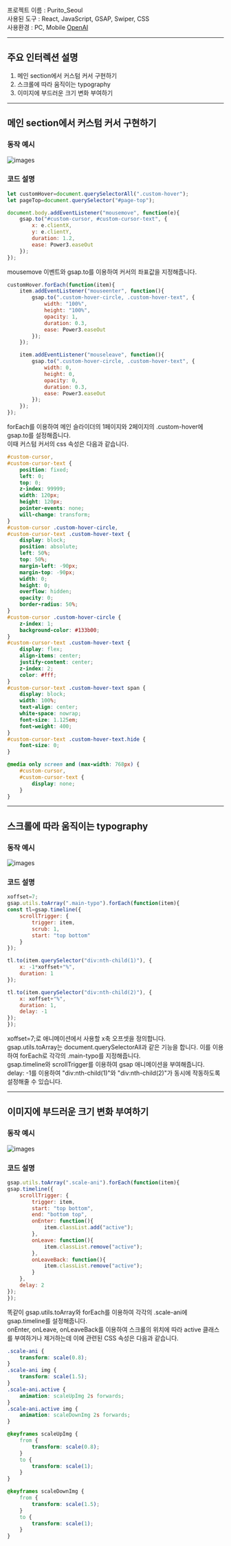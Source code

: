 프로젝트 이름 : Purito_Seoul <br />
사용된 도구 : React, JavaScript, GSAP, Swiper, CSS <br />
사용환경 : PC, Mobile
[OpenAI](https://project1-dusky-omega.vercel.app/)

***

## 주요 인터렉션 설명

1. 메인 section에서 커스텀 커서 구현하기
2. 스크롤에 따라 움직이는 typography 
3. 이미지에 부드러운 크기 변화 부여하기

***

## 메인 section에서 커스텀 커서 구현하기

### 동작 예시
![images](https://github.com/kkii0801/Readme_files/blob/main/images_1/main_section_custom_cursor_GIF.gif?raw=true)

### 코드 설명
``` JavaScript
let customHover=document.querySelectorAll(".custom-hover");
let pageTop=document.querySelector("#page-top");

document.body.addEventListener("mousemove", function(e){
	gsap.to("#custom-cursor, #custom-cursor-text", {
		x: e.clientX,
		y: e.clientY,
		duration: 1.2,
		ease: Power3.easeOut
	});
});
```
mousemove 이벤트와 gsap.to를 이용하여 커서의 좌표값을 지정해줍니다.
``` JavaScript
customHover.forEach(function(item){
	item.addEventListener("mouseenter", function(){
		gsap.to(".custom-hover-circle, .custom-hover-text", {
			width: "100%",
			height: "100%",
			opacity: 1,
			duration: 0.3,
			ease: Power3.easeOut
		});
	});

	item.addEventListener("mouseleave", function(){
		gsap.to(".custom-hover-circle, .custom-hover-text", {
			width: 0,
			height: 0,
			opacity: 0,
			duration: 0.3,
			ease: Power3.easeOut
		});
	});
});
```
forEach를 이용하여 메인 슬라이더의 1페이지와 2페이지의 .custom-hover에 gsap.to를 설정해줍니다. <br />
이때 커스텀 커서의 css 속성은 다음과 같습니다.
``` CSS
#custom-cursor,
#custom-cursor-text {
	position: fixed;
	left: 0;
	top: 0;
	z-index: 99999;
	width: 120px;
	height: 120px;
	pointer-events: none;
	will-change: transform;
}
#custom-cursor .custom-hover-circle,
#custom-cursor-text .custom-hover-text {
	display: block;
	position: absolute;
	left: 50%;
	top: 50%;
	margin-left: -90px;
	margin-top: -90px;
	width: 0;
	height: 0;
	overflow: hidden;
	opacity: 0;
	border-radius: 50%;
}
#custom-cursor .custom-hover-circle {
	z-index: 1;
	background-color: #133b00;
}
#custom-cursor-text .custom-hover-text {
	display: flex;
	align-items: center;
	justify-content: center;
	z-index: 2;
	color: #fff;
}
#custom-cursor-text .custom-hover-text span {
	display: block;
	width: 100%;
	text-align: center;
	white-space: nowrap;
	font-size: 1.125em;
	font-weight: 400;
}
#custom-cursor-text .custom-hover-text.hide {
	font-size: 0;
}

@media only screen and (max-width: 768px) {
	#custom-cursor,
	#custom-cursor-text {
		display: none;
	}
}
```

***

## 스크롤에 따라 움직이는 typography

### 동작 예시
![images](https://github.com/kkii0801/Readme_files/blob/main/images_1/typotext_GIF.gif?raw=true)

### 코드 설명
``` JavaScript
xoffset=7;
gsap.utils.toArray(".main-typo").forEach(function(item){
const tl=gsap.timeline({
	scrollTrigger: {
		trigger: item,
		scrub: 1,
		start: "top bottom"
	}
});

tl.to(item.querySelector("div:nth-child(1)"), {
	x: -1*xoffset+"%",
	duration: 1
});

tl.to(item.querySelector("div:nth-child(2)"), {
	x: xoffset+"%",
	duration: 1,
	delay: -1
});
});
```
xoffset=7;로 애니메이션에서 사용할 x축 오프셋을 정의합니다. <br />
gsap.utils.toArray는 document.querySelectorAll과 같은 기능을 합니다. 이를 이용하여 forEach로 각각의 .main-typo를 지정해줍니다. <br />
gsap.timeline와 scrollTrigger를 이용하여 gsap 애니메이션을 부여해줍니다. <br />
delay: -1를 이용하여 "div:nth-child(1)"와 "div:nth-child(2)"가 동시에 작동하도록 설정해줄 수 있습니다.

***

## 이미지에 부드러운 크기 변화 부여하기

### 동작 예시
![images](https://github.com/kkii0801/Readme_files/blob/main/images_1/css_GIF.gif?raw=true)

### 코드 설명
``` JavaScript
gsap.utils.toArray(".scale-ani").forEach(function(item){
gsap.timeline({
	scrollTrigger: {
		trigger: item,
		start: "top bottom",
		end: "bottom top",
		onEnter: function(){
			item.classList.add("active");
		},
		onLeave: function(){
			item.classList.remove("active");
		},
		onLeaveBack: function(){
			item.classList.remove("active");
		}
	},
	delay: 2
});
});
```
똑같이 gsap.utils.toArray와 forEach를 이용하여 각각의 .scale-ani에 gsap.timeline를 설정해줍니다. <br />
onEnter, onLeave, onLeaveBack를 이용하여 스크롤의 위치에 따라 active 클래스를 부여하거나 제거하는데 이에 관련된 CSS 속성은 다음과 같습니다.
``` CSS
.scale-ani {
	transform: scale(0.8);
}
.scale-ani img {
	transform: scale(1.5);
}
.scale-ani.active {
	animation: scaleUpImg 2s forwards;
}
.scale-ani.active img {
	animation: scaleDownImg 2s forwards;
}

@keyframes scaleUpImg {
	from {
		transform: scale(0.8);
	}
	to {
		transform: scale(1);
	}
}

@keyframes scaleDownImg {
	from {
		transform: scale(1.5);
	}
	to {
		transform: scale(1);
	}
}
```
